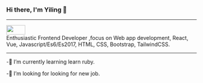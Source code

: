 ### Hi there, I'm Yiling 👋
<hr>

<!--
**yilinng/yilinng** is a ✨ _special_ ✨ repository because its `README.md` (this file) appears on your GitHub profile.

Here are some ideas to get you started:

- 🔭 I’m currently working on ...
- 🌱 I’m currently learning ...
- 👯 I’m looking to collaborate on ...
- 🤔 I’m looking for help with ...
- 💬 Ask me about ...
- 📫 How to reach me: ...
- 😄 Pronouns: ...
- ⚡ Fun fact: ...
-->
[<img src="https://img.shields.io/badge/-portfolio-blue" width="50" height="25"/>](https://yiling-blog.vercel.app)\
Enthusiastic Frontend Developer ,focus on Web app development, React, Vue, Javascript/Es6/Es2017, HTML, CSS, Bootstrap, TailwindCSS. 
<hr>

-🌱 I’m currently learning learn ruby.

-👯 I’m looking for looking for new job.


